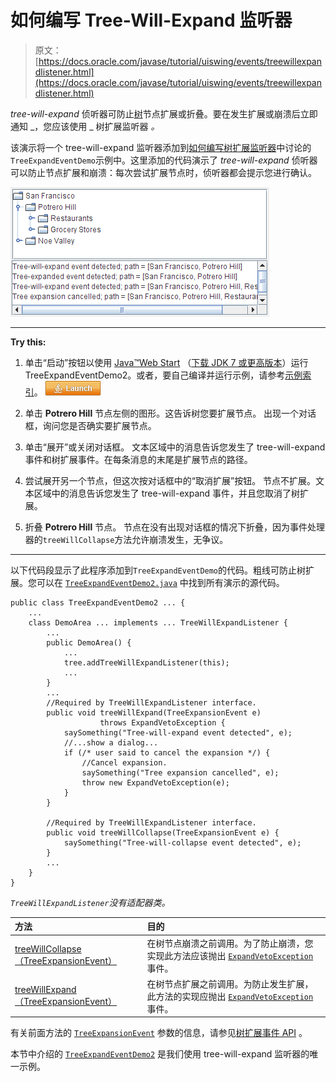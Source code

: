 # 如何编写 Tree-Will-Expand 监听器

> 原文： [https://docs.oracle.com/javase/tutorial/uiswing/events/treewillexpandlistener.html](https://docs.oracle.com/javase/tutorial/uiswing/events/treewillexpandlistener.html)

_tree-will-expand_ 侦听器可防止[树](../components/tree.html)节点扩展或折叠。要在发生扩展或崩溃后立即通知 _，您应该使用 _ 树扩展监听器 _。_

该演示将一个 tree-will-expand 监听器添加到[如何编写树扩展监听器](treeexpansionlistener.html)中讨论的`TreeExpandEventDemo`示例中。这里添加的代码演示了 _tree-will-expand_ 侦听器可以防止节点扩展和崩溃：每次尝试扩展节点时，侦听器都会提示您进行确认。

![TreeExpandEventDemo2.html](img/5357a95d28cdec4be83498615414064d.jpg)

* * *

**Try this:** 

1.  单击“启动”按钮以使用 [Java™Web Start](http://www.oracle.com/technetwork/java/javase/javawebstart/index.html) （[下载 JDK 7 或更高版本](http://www.oracle.com/technetwork/java/javase/downloads/index.html)）运行 TreeExpandEventDemo2。或者，要自己编译并运行示例，请参考[示例索引](../examples/events/index.html#TreeExpandEventDemo2)。 [![Launches the TreeExpandEventDemo2 example](img/4707a69a17729d71c56b2bdbbb4cc61c.jpg)](https://docs.oracle.com/javase/tutorialJWS/samples/uiswing/TreeExpandEventDemo2Project/TreeExpandEventDemo2.jnlp) 

2.  单击 **Potrero Hill** 节点左侧的图形。这告诉树您要扩展节点。
    出现一个对话框，询问您是否确实要扩展节点。
3.  单击“展开”或关闭对话框。
    文本区域中的消息告诉您发生了 tree-will-expand 事件和树扩展事件。在每条消息的末尾是扩展节点的路径。
4.  尝试展开另一个节点，但这次按对话框中的“取消扩展”按钮。
    节点不扩展。文本区域中的消息告诉您发生了 tree-will-expand 事件，并且您取消了树扩展。
5.  折叠 **Potrero Hill** 节点。
    节点在没有出现对话框的情况下折叠，因为事件处理器的`treeWillCollapse`方法允许崩溃发生，无争议。

* * *

以下代码段显示了此程序添加到`TreeExpandEventDemo`的代码。粗线可防止树扩展。您可以在 [`TreeExpandEventDemo2.java`](../examples/events/TreeExpandEventDemo2Project/src/events/TreeExpandEventDemo2.java) 中找到所有演示的源代码。

```
public class TreeExpandEventDemo2 ... {
    ...
    class DemoArea ... implements ... TreeWillExpandListener {
        ...
        public DemoArea() {
            ...
            tree.addTreeWillExpandListener(this);
            ...
        }
        ...
        //Required by TreeWillExpandListener interface.
        public void treeWillExpand(TreeExpansionEvent e) 
                    throws ExpandVetoException {
            saySomething("Tree-will-expand event detected", e);
            //...show a dialog...
            if (/* user said to cancel the expansion */) {
                //Cancel expansion.
                saySomething("Tree expansion cancelled", e);
                throw new ExpandVetoException(e);
            }
        }

        //Required by TreeWillExpandListener interface.
        public void treeWillCollapse(TreeExpansionEvent e) {
            saySomething("Tree-will-collapse event detected", e);
        }
        ...
    }
}

```

_`TreeWillExpandListener`没有适配器类。_

| 方法 | 目的 |
| :-- | :-- |
| [treeWillCollapse（TreeExpansionEvent）](https://docs.oracle.com/javase/8/docs/api/javax/swing/event/TreeWillExpandListener.html#treeWillCollapse-javax.swing.event.TreeExpansionEvent-) | 在树节点崩溃之前调用。为了防止崩溃，您实现此方法应该抛出 [`ExpandVetoException`](https://docs.oracle.com/javase/8/docs/api/javax/swing/tree/ExpandVetoException.html) 事件。 |
| [treeWillExpand（TreeExpansionEvent）](https://docs.oracle.com/javase/8/docs/api/javax/swing/event/TreeWillExpandListener.html#treeWillExpand-javax.swing.event.TreeExpansionEvent-) | 在树节点扩展之前调用。为防止发生扩展，此方法的实现应抛出 [`ExpandVetoException`](https://docs.oracle.com/javase/8/docs/api/javax/swing/tree/ExpandVetoException.html) 事件。 |

有关前面方法的 [`TreeExpansionEvent`](https://docs.oracle.com/javase/8/docs/api/javax/swing/event/TreeExpansionEvent.html) 参数的信息，请参见[树扩展事件 API](treeexpansionlistener.html#api) 。

本节中介绍的 [`TreeExpandEventDemo2`](../examples/events/index.html#TreeExpandEventDemo2) 是我们使用 tree-will-expand 监听器的唯一示例。